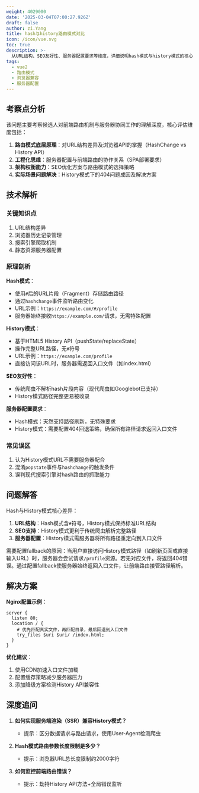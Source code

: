 ```yaml
---
weight: 4029000
date: '2025-03-04T07:00:27.926Z'
draft: false
author: zi.Yang
title: hash与history路由模式对比
icon: /icon/vue.svg
toc: true
description: >-
  从URL结构、SEO友好性、服务器配置要求等维度，详细说明hash模式与history模式的核心差异。当使用history模式时，为什么需要配置服务器fallback策略？
tags:
  - vue2
  - 路由模式
  - 浏览器兼容
  - 服务器配置
---
```


## 考察点分析

该问题主要考察候选人对前端路由机制与服务器协同工作的理解深度，核心评估维度包括：

1. **路由模式底层原理**：对URL结构差异及浏览器API的掌握（HashChange vs History API）
2. **工程化思维**：服务器配置与前端路由的协作关系（SPA部署要求）
3. **架构权衡能力**：SEO优化方案与路由模式的选择策略
4. **实际场景问题解决**：History模式下的404问题成因及解决方案

## 技术解析

### 关键知识点

1. URL结构差异
2. 浏览器历史记录管理
3. 搜索引擎爬取机制
4. 静态资源服务器配置

### 原理剖析

**Hash模式**：

- 使用`#`后的URL片段（Fragment）存储路由路径
- 通过`hashchange`事件监听路由变化
- URL示例：`https://example.com/#/profile`
- 服务器始终接收`https://example.com/`请求，无需特殊配置

**History模式**：

- 基于HTML5 History API（pushState/replaceState）
- 操作完整URL路径，无`#`符号
- URL示例：`https://example.com/profile`
- 直接访问该URL时，服务器需返回入口文件（如index.html）

**SEO友好性**：

- 传统爬虫不解析hash片段内容（现代爬虫如Googlebot已支持）
- History模式路径完整更易被收录

**服务器配置要求**：

- Hash模式：天然支持路径刷新，无特殊要求
- History模式：需要配置404回退策略，确保所有路径请求返回入口文件

### 常见误区

1. 认为History模式URL不需要服务器配合
2. 混淆`popstate`事件与`hashchange`的触发条件
3. 误判现代搜索引擎对hash路由的抓取能力

## 问题解答

Hash与History模式核心差异：

1. **URL结构**：Hash模式含`#`符号，History模式保持标准URL结构
2. **SEO支持**：History模式更利于传统爬虫解析完整路径
3. **服务器配置**：History模式需服务器将所有路径重定向到入口文件

需要配置fallback的原因：当用户直接访问History模式路径（如刷新页面或直接输入URL）时，服务器会尝试请求`/profile`资源。若无对应文件，将返回404错误。通过配置fallback使服务器始终返回入口文件，让前端路由接管路径解析。

## 解决方案

**Nginx配置示例**：

```nginx
server {
  listen 80;
  location / {
    # 优先匹配真实文件，再匹配目录，最后回退到入口文件
    try_files $uri $uri/ /index.html;
  }
}
```

**优化建议**：

1. 使用CDN加速入口文件加载
2. 配置缓存策略减少服务器压力
3. 添加降级方案检测History API兼容性

## 深度追问

1. **如何实现服务端渲染（SSR）兼容History模式？**
   - 提示：区分数据请求与路由请求，使用User-Agent检测爬虫

2. **Hash模式路由参数长度限制是多少？**
   - 提示：浏览器URL总长度限制约2000字符

3. **如何监控前端路由错误？**
   - 提示：劫持History API方法+全局错误监听

